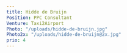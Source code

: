 ```yaml
---
title: Hidde de Bruijn
Position: PPC Consultant
Venture: Taxi2Airport
Photo: "/uploads/hidde-de-bruijn.jpg"
Photo2x: "/uploads/hidde-de-bruijn@2x.jpg"
prio: 4
---
```


